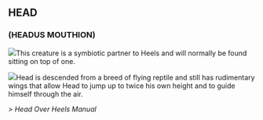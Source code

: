 ## HEAD 
### (HEADUS MOUTHION)

![](texture-head.walking.towards.2?float-right)This creature is a symbiotic partner to Heels and will normally be found sitting
on top of one.

![](texture-head.falling.right)Head is descended from a breed of flying reptile and still has
rudimentary wings that allow Head to jump up to twice his own height and to
guide himself through the air.

*> Head Over Heels Manual*
